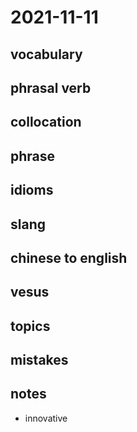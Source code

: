 # 2021-11-11
## vocabulary

## phrasal verb

## collocation

## phrase

## idioms

## slang

## chinese to english

## vesus

## topics

## mistakes

## notes
- innovative
